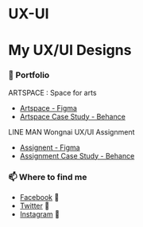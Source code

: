 # UX-UI
# My UX/UI Designs

### :flags: Portfolio
ARTSPACE : Space for arts
- [Artspace - Figma](https://www.figma.com/file/aWBJcHleNIpY4XFOWxOjWm/Artspace?node-id=1%3A8)
- [Artspace Case Study - Behance](https://www.behance.net/gallery/134144365/ARTSPACE-Portfolio/modules/759246095)

LINE MAN Wongnai UX/UI Assignment
- [Assignent - Figma](https://www.figma.com/file/9QZHWjCZDnNJoiRmbRp8pK/LINEMAN-Assignment?node-id=0%3A1)
- [Assignment Case Study - Behance](https://www.behance.net/gallery/134710331/UX-UI-ASSIGNMENT/modules/762295299)

### 📫 Where to find me
- [Facebook](https://www.facebook.com/leon.kanade/) 📌
- [Twitter](https://twitter.com/PPhoompong) 📌
- [Instagram](https://www.instagram.com/poomm.b/) 📌






